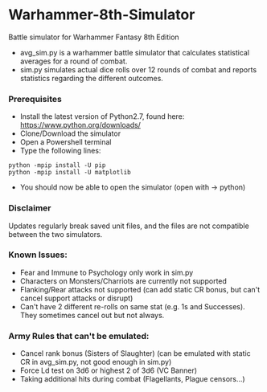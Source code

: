 # Warhammer-8th-Simulator
Battle simulator for Warhammer Fantasy 8th Edition

* avg_sim.py is a warhammer battle simulator that calculates statistical averages for a round of combat.
* sim.py simulates actual dice rolls over 12 rounds of combat and reports statistics regarding the different outcomes.

### Prerequisites
* Install the latest version of Python2.7, found here: https://www.python.org/downloads/
* Clone/Download the simulator
* Open a Powershell terminal
* Type the following lines:
```
python -mpip install -U pip
python -mpip install -U matplotlib
```
* You should now be able to open the simulator (open with -> python)

### Disclaimer
Updates regularly break saved unit files, and the files are not compatible between the two simulators.
### Known Issues:
* Fear and Immune to Psychology only work in sim.py
* Characters on Monsters/Charriots are currently not supported
* Flanking/Rear attacks not supported (can add static CR bonus, but can't cancel support attacks or disrupt)
* Can't have 2 different re-rolls on same stat (e.g. 1s and Successes). They sometimes cancel out but not always.
### Army Rules that can't be emulated:
* Cancel rank bonus (Sisters of Slaughter) (can be emulated with static CR in avg_sim.py, not good enough in sim.py)
* Force Ld test on 3d6 or highest 2 of 3d6 (VC Banner)
* Taking additional hits during combat (Flagellants, Plague censors...)

